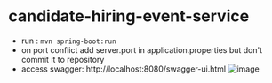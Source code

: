 # candidate-hiring-event-service
* run : `mvn spring-boot:run`
* on port conflict add server.port in application.properties but don't commit it to repository
* access swagger: http://localhost:8080/swagger-ui.html
![image](https://user-images.githubusercontent.com/17001948/102449775-01b87700-405b-11eb-9eb4-627d5372bba6.png)
